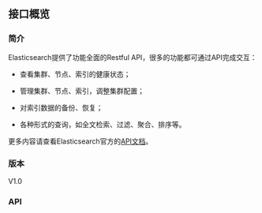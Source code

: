 ## 接口概览
### 简介
Elasticsearch提供了功能全面的Restful API，很多的功能都可通过API完成交互：

* 查看集群、节点、索引的健康状态；

* 管理集群、节点、索引，调整集群配置；

* 对索引数据的备份、恢复；

* 各种形式的查询，如全文检索、过滤、聚合、排序等。

更多内容请查看Elasticsearch官方的[API文档](https://www.elastic.co/guide/en/elasticsearch/reference/5.6/index.html)。
### 版本
V1.0
### API

